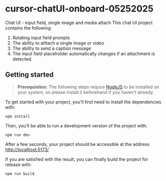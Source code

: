 # cursor-chatUI-onboard-05252025

Chat UI - input field, single image and media attach
This chat UI project contains the following:
1. Rotating input field prompts
2. The ability to atttach a single image or video
3. The ability to send a caption message
4. The input field placeholder automatically changes if an attachment is detected. 


## Getting started

> **Prerequisites:**
> The following steps require [NodeJS](https://nodejs.org/en/) to be installed on your system, so please
> install it beforehand if you haven't already.

To get started with your project, you'll first need to install the dependencies with:

```
npm install
```

Then, you'll be able to run a development version of the project with:

```
npm run dev
```

After a few seconds, your project should be accessible at the address
[http://localhost:5173/](http://localhost:5173/)


If you are satisfied with the result, you can finally build the project for release with:

```
npm run build
```
